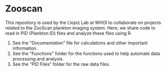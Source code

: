 # Zooscan
This repository is used by the Llopiz Lab at WHOI to collaborate on projects related to the ZooScan plankton imaging system. 
Here, we share code to read in PID (Plankton ID) files and analyze these files using R. 
1. See the "Documentation" file for calculations and other important information.
2. See the "Functions" folder for the functions used to help automate data processing and analysis. 
3. See the "PID Files" folder for the raw data files.
